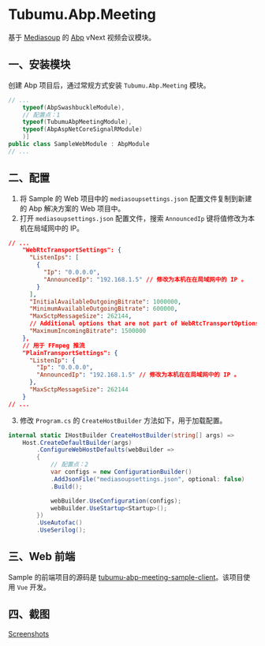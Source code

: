 # Tubumu.Abp.Meeting

基于 [Mediasoup](https://github.com/versatica/mediasoup) 的 [Abp](https://www.abp.io/) vNext 视频会议模块。

## 一、安装模块

创建 Abp 项目后，通过常规方式安装 `Tubumu.Abp.Meeting` 模块。

``` C#
// ...
    typeof(AbpSwashbuckleModule),
    // 配置点：1
    typeof(TubumuAbpMeetingModule),
    typeof(AbpAspNetCoreSignalRModule)
    )]
public class SampleWebModule : AbpModule
// ...
```

## 二、配置

1. 将 Sample 的 Web 项目中的 `mediasoupsettings.json` 配置文件复制到新建的 Abp 解决方案的 Web 项目中。
2. 打开 `mediasoupsettings.json` 配置文件，搜索 `AnnouncedIp` 键将值修改为本机在局域网中的 IP。

``` json
// ...
    "WebRtcTransportSettings": {
      "ListenIps": [
        {
          "Ip": "0.0.0.0",
          "AnnouncedIp": "192.168.1.5" // 修改为本机在在局域网中的 IP 。
        }
      ],
      "InitialAvailableOutgoingBitrate": 1000000,
      "MinimumAvailableOutgoingBitrate": 600000,
      "MaxSctpMessageSize": 262144,
      // Additional options that are not part of WebRtcTransportOptions.
      "MaximumIncomingBitrate": 1500000
    },
    // 用于 FFmpeg 推流
    "PlainTransportSettings": {
      "ListenIp": {
        "Ip": "0.0.0.0",
        "AnnouncedIp": "192.168.1.5" // 修改为本机在在局域网中的 IP 。
      },
      "MaxSctpMessageSize": 262144
    }
// ...
```

3. 修改 `Program.cs` 的 `CreateHostBuilder` 方法如下，用于加载配置。

``` C#
internal static IHostBuilder CreateHostBuilder(string[] args) =>
    Host.CreateDefaultBuilder(args)
        .ConfigureWebHostDefaults(webBuilder =>
        {
            // 配置点：2
            var configs = new ConfigurationBuilder()
            .AddJsonFile("mediasoupsettings.json", optional: false)
            .Build();

            webBuilder.UseConfiguration(configs);
            webBuilder.UseStartup<Startup>();
        })
        .UseAutofac()
        .UseSerilog();
```

## 三、Web 前端

Sample 的前端项目的源码是 [tubumu-abp-meeting-sample-client](https://github.com/albyho/Tubumu.Abp.Meeting/tree/main/samples/Tubumu.Abp.Meeting.Sample/src/tubumu-abp-meeting-sample-client)。该项目使用 `Vue` 开发。

## 四、截图

[Screenshots](https://github.com/albyho/Tubumu.Abp.Meeting/blob/main/Screenshots.md)
